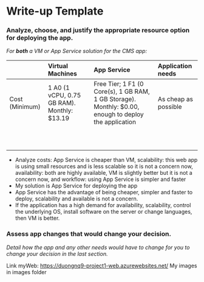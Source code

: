 # Write-up Template

### Analyze, choose, and justify the appropriate resource option for deploying the app.

*For **both** a VM or App Service solution for the CMS app:*

|                | Virtual Machines                      | App Service                            | Application needs            |
| :------------- |:--------------------------------------| :--------------------------------------|:-----------------------------|
| Cost (Minimum) | 1 A0 (1 vCPU, 0.75 GB RAM). Monthly: $13.19| Free Tier; 1 F1 (0 Core(s), 1 GB RAM, 1 GB Storage). Monthly: $0.00, enough to deploy the application| As cheap as possible|
|                |                                       |                                        |                              |
|                |                                       |                                        |                              |
|                |                                       |                                        |                              |
|                |                                       |                                        |                              |
|                |                                       |                                        |                              |
|                |                                       |                                        |                              |
|                |                                       |                                        |                              |
|                |                                       |                                        |                              |
|                |                                       |                                        |                              |
|                |                                       |                                        |                              |

- Analyze costs: App Service is cheaper than VM, scalability: this web app is using small resources and is less scalable so it is not a concern now, availability: both are highly available, VM is slightly better but it is not a concern now, and workflow: using App Service is simpler and faster
- My solution is App Service for deploying the app
- App Service has the advantage of being cheaper, simpler and faster to deploy, scalability and available is not a concern.
- If the application has a high demand for availability, scalability, control the underlying OS, install software on the server or change languages, then VM is better.

### Assess app changes that would change your decision.

*Detail how the app and any other needs would have to change for you to change your decision in the last section.* 

Link myWeb: https://duongnq9-project1-web.azurewebsites.net/
My images in images folder